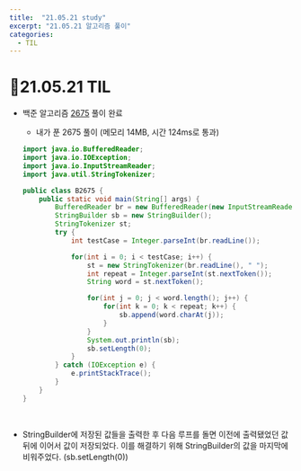 ```yaml
---
title:  "21.05.21 study"
excerpt: "21.05.21 알고리즘 풀이"
categories:
  - TIL
---
```


# 📝21.05.21 TIL
+ 백준 알고리즘 [2675](https://www.acmicpc.net/problem/2675) 풀이 완료

  + 내가 푼 2675 풀이 (메모리 14MB, 시간 124ms로 통과)<br />

  ```java
  import java.io.BufferedReader;
  import java.io.IOException;
  import java.io.InputStreamReader;
  import java.util.StringTokenizer;

  public class B2675 {
      public static void main(String[] args) {
          BufferedReader br = new BufferedReader(new InputStreamReader(System.in));
          StringBuilder sb = new StringBuilder();
          StringTokenizer st;
          try {
              int testCase = Integer.parseInt(br.readLine());

              for(int i = 0; i < testCase; i++) {
                  st = new StringTokenizer(br.readLine(), " ");
                  int repeat = Integer.parseInt(st.nextToken());
                  String word = st.nextToken();

                  for(int j = 0; j < word.length(); j++) {
                      for(int k = 0; k < repeat; k++) {
                          sb.append(word.charAt(j));
                      }
                  }
                  System.out.println(sb);
                  sb.setLength(0);
              }
          } catch (IOException e) {
              e.printStackTrace();
          }
      }
  }

  ```
<br />

  + StringBuilder에 저장된 값들을 출력한 후 다음 루프를 돌면 이전에 출력됐었던 값 뒤에 이어서 값이 저장되었다. 이를 해결하기 위해 StringBuilder의 값을 마지막에 비워주었다. (sb.setLength(0))
